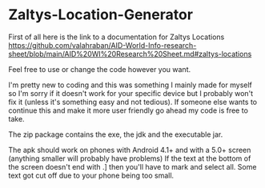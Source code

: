 # Zaltys-Location-Generator

First of all here is the link to a documentation for Zaltys Locations
https://github.com/valahraban/AID-World-Info-research-sheet/blob/main/AID%20WI%20Research%20Sheet.md#zaltys-locations

Feel free to use or change the code however you want.

I'm pretty new to coding and this was something I mainly made for myself so I'm sorry if it doesn't work for your specific device but I probably won't fix it (unless it's something easy and not tedious).
If someone else wants to continue this and make it more user friendly go ahead my code is free to take.

The zip package contains the exe, the jdk and the executable jar.

The apk should work on phones with Android 4.1+ and with a 5.0+ screen (anything smaller will probably have problems)
If the text at the bottom of the screen doesn't end with .] then you'll have to mark and select all. Some text got cut off due to your phone being too small.
